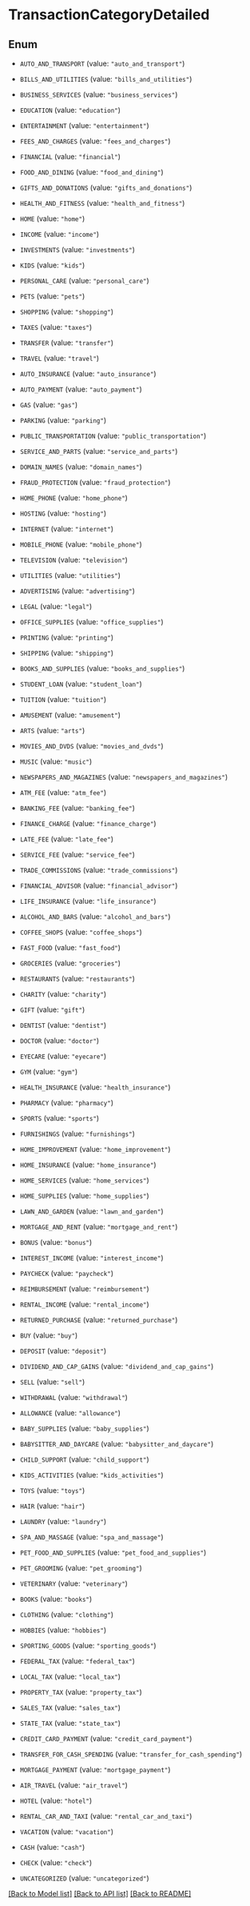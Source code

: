 # TransactionCategoryDetailed

## Enum


* `AUTO_AND_TRANSPORT` (value: `"auto_and_transport"`)

* `BILLS_AND_UTILITIES` (value: `"bills_and_utilities"`)

* `BUSINESS_SERVICES` (value: `"business_services"`)

* `EDUCATION` (value: `"education"`)

* `ENTERTAINMENT` (value: `"entertainment"`)

* `FEES_AND_CHARGES` (value: `"fees_and_charges"`)

* `FINANCIAL` (value: `"financial"`)

* `FOOD_AND_DINING` (value: `"food_and_dining"`)

* `GIFTS_AND_DONATIONS` (value: `"gifts_and_donations"`)

* `HEALTH_AND_FITNESS` (value: `"health_and_fitness"`)

* `HOME` (value: `"home"`)

* `INCOME` (value: `"income"`)

* `INVESTMENTS` (value: `"investments"`)

* `KIDS` (value: `"kids"`)

* `PERSONAL_CARE` (value: `"personal_care"`)

* `PETS` (value: `"pets"`)

* `SHOPPING` (value: `"shopping"`)

* `TAXES` (value: `"taxes"`)

* `TRANSFER` (value: `"transfer"`)

* `TRAVEL` (value: `"travel"`)

* `AUTO_INSURANCE` (value: `"auto_insurance"`)

* `AUTO_PAYMENT` (value: `"auto_payment"`)

* `GAS` (value: `"gas"`)

* `PARKING` (value: `"parking"`)

* `PUBLIC_TRANSPORTATION` (value: `"public_transportation"`)

* `SERVICE_AND_PARTS` (value: `"service_and_parts"`)

* `DOMAIN_NAMES` (value: `"domain_names"`)

* `FRAUD_PROTECTION` (value: `"fraud_protection"`)

* `HOME_PHONE` (value: `"home_phone"`)

* `HOSTING` (value: `"hosting"`)

* `INTERNET` (value: `"internet"`)

* `MOBILE_PHONE` (value: `"mobile_phone"`)

* `TELEVISION` (value: `"television"`)

* `UTILITIES` (value: `"utilities"`)

* `ADVERTISING` (value: `"advertising"`)

* `LEGAL` (value: `"legal"`)

* `OFFICE_SUPPLIES` (value: `"office_supplies"`)

* `PRINTING` (value: `"printing"`)

* `SHIPPING` (value: `"shipping"`)

* `BOOKS_AND_SUPPLIES` (value: `"books_and_supplies"`)

* `STUDENT_LOAN` (value: `"student_loan"`)

* `TUITION` (value: `"tuition"`)

* `AMUSEMENT` (value: `"amusement"`)

* `ARTS` (value: `"arts"`)

* `MOVIES_AND_DVDS` (value: `"movies_and_dvds"`)

* `MUSIC` (value: `"music"`)

* `NEWSPAPERS_AND_MAGAZINES` (value: `"newspapers_and_magazines"`)

* `ATM_FEE` (value: `"atm_fee"`)

* `BANKING_FEE` (value: `"banking_fee"`)

* `FINANCE_CHARGE` (value: `"finance_charge"`)

* `LATE_FEE` (value: `"late_fee"`)

* `SERVICE_FEE` (value: `"service_fee"`)

* `TRADE_COMMISSIONS` (value: `"trade_commissions"`)

* `FINANCIAL_ADVISOR` (value: `"financial_advisor"`)

* `LIFE_INSURANCE` (value: `"life_insurance"`)

* `ALCOHOL_AND_BARS` (value: `"alcohol_and_bars"`)

* `COFFEE_SHOPS` (value: `"coffee_shops"`)

* `FAST_FOOD` (value: `"fast_food"`)

* `GROCERIES` (value: `"groceries"`)

* `RESTAURANTS` (value: `"restaurants"`)

* `CHARITY` (value: `"charity"`)

* `GIFT` (value: `"gift"`)

* `DENTIST` (value: `"dentist"`)

* `DOCTOR` (value: `"doctor"`)

* `EYECARE` (value: `"eyecare"`)

* `GYM` (value: `"gym"`)

* `HEALTH_INSURANCE` (value: `"health_insurance"`)

* `PHARMACY` (value: `"pharmacy"`)

* `SPORTS` (value: `"sports"`)

* `FURNISHINGS` (value: `"furnishings"`)

* `HOME_IMPROVEMENT` (value: `"home_improvement"`)

* `HOME_INSURANCE` (value: `"home_insurance"`)

* `HOME_SERVICES` (value: `"home_services"`)

* `HOME_SUPPLIES` (value: `"home_supplies"`)

* `LAWN_AND_GARDEN` (value: `"lawn_and_garden"`)

* `MORTGAGE_AND_RENT` (value: `"mortgage_and_rent"`)

* `BONUS` (value: `"bonus"`)

* `INTEREST_INCOME` (value: `"interest_income"`)

* `PAYCHECK` (value: `"paycheck"`)

* `REIMBURSEMENT` (value: `"reimbursement"`)

* `RENTAL_INCOME` (value: `"rental_income"`)

* `RETURNED_PURCHASE` (value: `"returned_purchase"`)

* `BUY` (value: `"buy"`)

* `DEPOSIT` (value: `"deposit"`)

* `DIVIDEND_AND_CAP_GAINS` (value: `"dividend_and_cap_gains"`)

* `SELL` (value: `"sell"`)

* `WITHDRAWAL` (value: `"withdrawal"`)

* `ALLOWANCE` (value: `"allowance"`)

* `BABY_SUPPLIES` (value: `"baby_supplies"`)

* `BABYSITTER_AND_DAYCARE` (value: `"babysitter_and_daycare"`)

* `CHILD_SUPPORT` (value: `"child_support"`)

* `KIDS_ACTIVITIES` (value: `"kids_activities"`)

* `TOYS` (value: `"toys"`)

* `HAIR` (value: `"hair"`)

* `LAUNDRY` (value: `"laundry"`)

* `SPA_AND_MASSAGE` (value: `"spa_and_massage"`)

* `PET_FOOD_AND_SUPPLIES` (value: `"pet_food_and_supplies"`)

* `PET_GROOMING` (value: `"pet_grooming"`)

* `VETERINARY` (value: `"veterinary"`)

* `BOOKS` (value: `"books"`)

* `CLOTHING` (value: `"clothing"`)

* `HOBBIES` (value: `"hobbies"`)

* `SPORTING_GOODS` (value: `"sporting_goods"`)

* `FEDERAL_TAX` (value: `"federal_tax"`)

* `LOCAL_TAX` (value: `"local_tax"`)

* `PROPERTY_TAX` (value: `"property_tax"`)

* `SALES_TAX` (value: `"sales_tax"`)

* `STATE_TAX` (value: `"state_tax"`)

* `CREDIT_CARD_PAYMENT` (value: `"credit_card_payment"`)

* `TRANSFER_FOR_CASH_SPENDING` (value: `"transfer_for_cash_spending"`)

* `MORTGAGE_PAYMENT` (value: `"mortgage_payment"`)

* `AIR_TRAVEL` (value: `"air_travel"`)

* `HOTEL` (value: `"hotel"`)

* `RENTAL_CAR_AND_TAXI` (value: `"rental_car_and_taxi"`)

* `VACATION` (value: `"vacation"`)

* `CASH` (value: `"cash"`)

* `CHECK` (value: `"check"`)

* `UNCATEGORIZED` (value: `"uncategorized"`)


[[Back to Model list]](../README.md#documentation-for-models) [[Back to API list]](../README.md#documentation-for-api-endpoints) [[Back to README]](../README.md)



